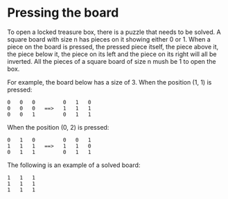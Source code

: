 # Pressing the board

To open a locked treasure box, there is a puzzle that needs to be solved. A square board with size n has pieces on it showing either 0 or 1. When a piece on the board is pressed, the pressed piece itself, the piece above it, the piece below it, the piece on its left and the piece on its right will all be inverted. All the pieces of a square board of size n mush be 1 to open the box.

For example, the board below has a size of 3. When the position (1, 1) is pressed:

	0   0   0         0   1   0
	0   0   0   ==>   1   1   1
	0   0   1         0   1   1

When the position (0, 2) is pressed:

	0   1   0         0   0   1
	1   1   1   ==>   1   1   0
	0   1   1         0   1   1

The following is an example of a solved board:

	1   1   1
	1   1   1
	1   1   1

